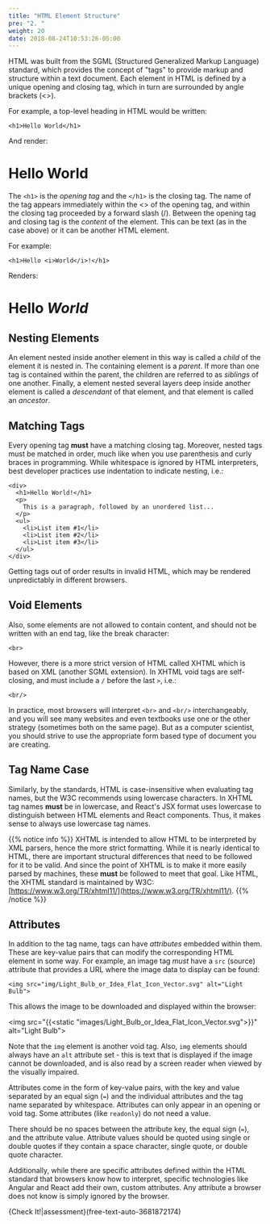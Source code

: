 ```yaml
---
title: "HTML Element Structure"
pre: "2. "
weight: 20
date: 2018-08-24T10:53:26-05:00
---
```

HTML was built from the SGML (Structured Generalized Markup Language) standard, which provides the concept of "tags" to provide markup and structure within a text document.  Each element in HTML is defined by a unique opening and closing tag, which in turn are surrounded by angle brackets (<>).  

For example, a top-level heading in HTML would be written:

`<h1>Hello World</h1>`

And render:

<h1>Hello World</h1>


The `<h1>` is the _opening tag_ and the `</h1>` is the closing tag.  The name of the tag appears immediately within the <> of the opening tag, and within the closing tag proceeded by a forward slash (/).  Between the opening tag and closing tag is the _content_ of the element.  This can be text (as in the case above) or it can be another HTML element. 

For example:

`<h1>Hello <i>World</i>!</h1>`

Renders:

<h1>Hello <i>World</i></h1>


## Nesting Elements
An element nested inside another element in this way is called a _child_ of the element it is nested in.  The containing element is a _parent_.  If more than one tag is contained within the parent, the children are referred to as _siblings_ of one another.  Finally, a element nested several layers deep inside another element is called a _descendant_ of that element, and that element is called an _ancestor_.
 
## Matching Tags
Every opening tag __must__ have a matching closing tag.  Moreover, nested tags must be matched in order, much like when you use parenthesis and curly braces in programming.  While whitespace is ignored by HTML interpreters, best developer practices use indentation to indicate nesting, i.e.:

```
<div>
  <h1>Hello World!</h1>
  <p>
    This is a paragraph, followed by an unordered list...
  </p>
  <ul>
    <li>List item #1</li>
    <li>List item #2</li>
    <li>List item #3</li>
  </ul>
</div>
```

Getting tags out of order results in invalid HTML, which may be rendered unpredictably in different browsers.

## Void Elements
Also, some elements are not allowed to contain content, and should not be written with an end tag, like the break character: 

`<br>`

However, there is a more strict version of HTML called XHTML which is based on XML (another SGML extension).  In XHTML void tags are self-closing, and must include a `/` before the last `>`, i.e.:

`<br/>`

In practice, most browsers will interpret `<br>` and `<br/>` interchangeably, and you will see many websites and even textbooks use one or the other strategy (sometimes both on the same page).  But as a computer scientist, you should strive to use the appropriate form based type of document you are creating.

## Tag Name Case 
Similarly, by the standards, HTML is case-insensitive when evaluating tag names, but the W3C recommends using lowercase characters.  In XHTML tag names __must__ be in lowercase, and React's JSX format uses lowercase to distinguish between HTML elements and React components. Thus, it makes sense to always use lowercase tag names.

{{% notice info %}}
XHTML is intended to allow HTML to be interpreted by XML parsers, hence the more strict formatting. While it is nearly identical to HTML, there are important structural differences that need to be followed for it to be valid.  And since the point of XHTML is to make it more easily parsed by machines, these __must__ be followed to meet that goal. Like HTML, the XHTML standard is maintained by W3C: [https://www.w3.org/TR/xhtml11/](https://www.w3.org/TR/xhtml11/).
{{% /notice %}}


## Attributes 
In addition to the tag name, tags can have _attributes_ embedded within them. These are key-value pairs that can modify the corresponding HTML element in some way.  For example, an image tag _must_ have a `src` (source) attribute that provides a URL where the image data to display can be found:

`<img src="img/Light_Bulb_or_Idea_Flat_Icon_Vector.svg" alt="Light Bulb">`

This allows the image to be downloaded and displayed within the browser:

<img src="{{<static "images/Light_Bulb_or_Idea_Flat_Icon_Vector.svg">}}" alt="Light Bulb">

Note that the `img` element is another void tag.  Also, `img` elements should always have an `alt` attribute set - this is text that is displayed if the image cannot be downloaded, and is also read by a screen reader when viewed by the visually impaired.

Attributes come in the form of key-value pairs, with the key and value separated by an equal sign (`=`) and the individual attributes and the tag name separated by whitespace.  Attributes can only appear in an opening or void tag.  Some attributes (like `readonly`) do not need a value.  

There should be no spaces between the attribute key, the equal sign (`=`), and the attribute value.  Attribute values should be quoted using single or double quotes if they contain a space character, single quote, or double quote character.

Additionally, while there are specific attributes defined within the HTML standard that browsers know how to interpret, specific technologies like Angular and React add their own, custom attributes.  Any attribute a browser does not know is simply ignored by the browser.

{Check It!|assessment}(free-text-auto-3681872174)
